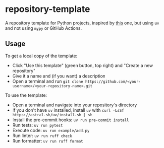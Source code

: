 # repository-template

A repository template for Python projects, inspired by [this](https://github.com/neubig/starter-repo) one, but using `uv` and not using `mypy` or GitHub Actions.

## Usage

To get a local copy of the template:
- Click "Use this template" (green button, top right) and "Create a new repository"
- Give it a name and (if you want) a description
- Open a terminal and run `git clone https://github.com/<your-username>/<your-repository-name>.git`

To use the template:
- Open a terminal and navigate into your repository's directory
- If you don't have `uv` installed, install `uv` with `curl -LsSf https://astral.sh/uv/install.sh | sh`
- Install the pre-commit hooks: `uv run pre-commit install`
- Run tests: `uv run pytest`
- Execute code: `uv run example/add.py`
- Run linter: `uv run ruff check`
- Run formatter: `uv run ruff format`
